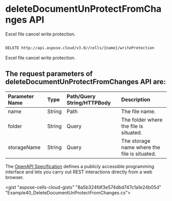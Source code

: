 # **deleteDocumentUnProtectFromChanges API**

Excel file cancel write protection. 

```bash

DELETE http://api.aspose.cloud/v3.0//cells/{name}/writeProtection

```
Excel file cancel write protection.

## The request parameters of **deleteDocumentUnProtectFromChanges** API are: 

| Parameter Name | Type | Path/Query String/HTTPBody | Description | 
| :- | :- | :- |:- | 
|name|String|Path|The file name.|
|folder|String|Query|The folder where the file is situated.|
|storageName|String|Query|The storage name where the file is situated.|


The [OpenAPI Specification](https://reference.aspose.cloud/cells/#/ProtectionController/DeleteDocumentUnProtectFromChanges) defines a publicly accessible programming interface and lets you carry out REST interactions directly from a web browser.

<gist "aspose-cells-cloud-gists" "8a5b324fdf3e574dbd747c1a1e24b05d" "Example40_DeleteDocumentUnProtectFromChanges.cs">

